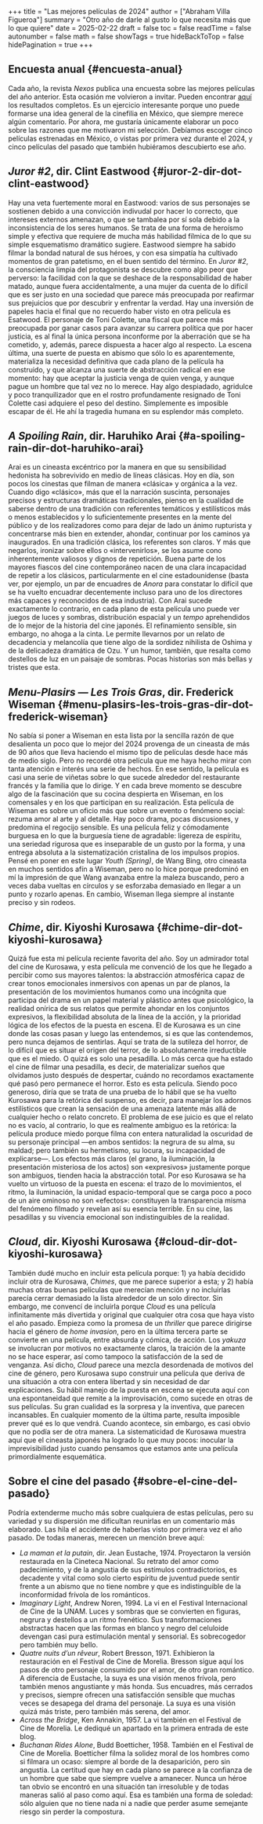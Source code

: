 +++
title = "Las mejores películas de 2024"
author = ["Abraham Villa Figueroa"]
summary = "Otro año de darle al gusto lo que necesita más que lo que quiere"
date = 2025-02-22
draft = false
toc = false
readTime = false
autonumber = false
math = false
showTags = true
hideBackToTop = false
hidePagination = true
+++

## Encuesta anual {#encuesta-anual}

Cada año, la revista _Nexos_ publica una encuesta sobre las mejores
películas del año anterior. Esta ocasión me volvieron a invitar. Pueden
encontrar [aquí](https://cultura.nexos.com.mx/las-mejores-peliculas-de-2024-segun-100-especialistas-iberoamericanos/) los resultados completos. Es un ejercicio interesante
porque uno puede formarse una idea general de la cinefilia en México,
que siempre merece algún comentario. Por ahora, me gustaría únicamente
elaborar un poco sobre las razones que me motivaron mi selección.
Debíamos escoger cinco películas estrenadas en México, o vistas por
primera vez durante el 2024, y cinco películas del pasado que también
hubiéramos descubierto ese año.


## _Juror #2_, dir. Clint Eastwood {#juror-2-dir-dot-clint-eastwood}

Hay una veta fuertemente moral en Eastwood: varios de sus
personajes se sostienen debido a una convicción indivudal por hacer lo
correcto, que intereses externos amenazan, o que se tambalea por sí sola debido a la inconsistencia de los seres humanos. Se trata de una forma de heroísmo simple y efectiva que requiere de mucha más habilidad fílmica de lo que su simple esquematismo dramático sugiere. Eastwood siempre ha sabido filmar la bondad natural de sus héroes, y con esa simpatía ha cultivado momentos de gran patetismo, en el buen sentido del término. En _Juror #2_,  la consciencia limpia del protagonista se descubre como algo peor que perverso: la facilidad con la que se deshace de la responsabilidad de haber matado, aunque fuera accidentalmente, a una mujer da cuenta de lo difícil que es ser justo en una sociedad que parece más preocupada por reafirmar sus prejuicios que por descubrir y enfrentar la verdad. Hay una inversión de papeles hacia el final que no recuerdo haber visto en otra película es Esatwood. El personaje de Toni Colette, una fiscal que parece más preocupada por ganar casos para avanzar su carrera política que por hacer justicia, es al final la única persona inconforme por la aberración que se ha cometido, y, además, parece dispuesta a hacer algo al respecto.  La escena última, una suerte de puesta en abismo que sólo lo es aparentemente, materializa la necesidad definitiva que cada plano de la película ha construido, y que alcanza una suerte de abstracción radical en ese momento: hay que aceptar la justicia venga de quien venga, y aunque pague un hombre que tal vez no lo merece. Hay algo despiadado, agridulce y poco tranquilizador que en el rostro profundamente resignado de Toni Colette casi adquiere el peso del destino. Simplemente es imposible escapar de él. He ahí la tragedia humana en su esplendor más completo.


## _A Spoiling Rain_, dir. Haruhiko Arai {#a-spoiling-rain-dir-dot-haruhiko-arai}

Arai es un cineasta excéntrico por la manera en que su sensibilidad hedonista ha sobrevivido en medio de líneas clásicas. Hoy en día, son pocos los cinestas que filman de manera «clásica» y orgánica a la vez. Cuando digo «clásico», más que el la narración suscinta, personajes precisos y estructuras dramáticas tradicionales, pienso en la cualidad de saberse dentro de una tradición con referentes temáticos y estilísticos más o menos establecidos y lo suficientemente presentes en la mente del público y de los realizadores como para dejar de lado un ánimo rupturista y concentrarse más bien en extender, ahondar, continuar por los caminos ya inaugurados. En una tradición clásica, los referentes son claros. Y más que negarlos, ironizar sobre ellos o «intervenirlos», se los asume cono inherentemente valiosos y dignos de repetición. Buena parte de los mayores fiascos del cine contemporáneo nacen de una clara incapacidad de repetir a los clásicos, particularmente en el cine estadounidense (basta ver, por ejemplo, un par de encuadres de _Anora_ para constatar lo difícil que se ha vuelto encuadrar decentemente incluso para uno de los directores más capaces y reconocidos de esa industria). Con Arai sucede exactamente lo contrario, en cada plano de esta película uno puede ver juegos de luces y sombras, distribución espacial y un _tempo_ aprehendidos de lo mejor de la historia del cine japonés. El refinamiento sensible, sin embargo, no ahoga a la cinta. Le permite llevarnos por un relato de decadencia y melancolía que tiene algo de la sordidez nihilista de Oshima y de la delicadeza dramática de Ozu. Y un humor, también, que resalta como destellos de luz en un paisaje de sombras. Pocas historias son más bellas y tristes que esta.


## _Menu-Plasirs — Les Trois Gras_, dir. Frederick Wiseman {#menu-plasirs-les-trois-gras-dir-dot-frederick-wiseman}

No sabía si poner a Wiseman en esta lista por la sencilla razón de que desalienta un poco que lo mejor del 2024 provenga de un cineasta de más de 90 años que lleva haciendo el mismo tipo de películas desde hace más de medio siglo. Pero no recordé otra película que me haya hecho mirar con tanta atención e interés una serie de hechos. En ese sentido, la película es casi una serie de viñetas sobre lo que sucede alrededor del restaurante francés y la familia que lo dirige. Y en cada breve momento se descubre algo de la fascinación que su cocina despierta en Wiseman, en los comensales y en los que participan en su realización. Esta película de Wiseman es sobre un oficio más que sobre un evento o fenómeno social: rezuma amor al arte y al detalle. Hay poco drama, pocas discusiones, y predomina el regocijo sensible. Es una película feliz y cómodamente burguesa en lo que la burguesía tiene de agradable: ligereza de espíritu, una seriedad rigurosa que es inseparable de un gusto por la forma, y una entrega absoluta a la sistematización cristalina de los impulsos propios. Pensé en poner en este lugar _Youth (Spring)_, de Wang Bing, otro cineasta en muchos sentidos afín a Wiseman, pero no lo hice porque predominó en mí la impresión de que Wang avanzaba entre la maleza buscando, pero a veces daba vueltas en círculos y se esforzaba demasiado en llegar a un punto y rozarlo apenas. En cambio, Wiseman llega siempre al instante preciso y sin rodeos.


## _Chime_, dir. Kiyoshi Kurosawa {#chime-dir-dot-kiyoshi-kurosawa}

Quizá fue esta mi película reciente favorita del año. Soy un admirador total del cine de Kurosawa, y esta película me convenció de los que he llegado a percibir como sus mayores talentos: la abstracción atmosférica capaz de crear tonos emocionales inmersivos con apenas un par de planos, la presentación de los movimientos humanos como una incógnita que participa del drama en un papel material y plástico antes que psicológico, la realidad onírica de sus relatos que permite ahondar en los conjuntos expresivos, la flexibilidad absoluta de la línea de la acción, y la prioridad lógica de los efectos de la puesta en escena. El de Kurosawa es un cine donde las cosas pasan y luego las entendemos, si es que las contendemos, pero nunca dejamos de sentirlas. Aquí se trata de la sutileza del horror, de lo difícil que es  situar el origen del terror, de lo absolutamente irreductible que es el miedo. O quizá es solo una pesadilla. Lo más cerca que ha estado el cine de filmar una pesadilla, es decir, de materializar sueños que olvidamos justo después de despertar, cuándo no recordamos exactamente qué pasó pero permanece el horror. Esto es esta película. Siendo poco generoso, diría que se trata de una prueba de lo hábil que se ha vuelto Kurosawa para la retórica del suspenso, es decir, para manejar los adornos estilísticos que crean la sensación de una amenaza latente más allá de cualquier hecho o relato concreto. El problema de ese juicio es que el relato no es vacío, al contrario, lo que es realmente ambiguo es la retórica: la película produce miedo porque filma con entera naturalidad la oscuridad de su personaje principal —en ambos sentidos: la negrura de su alma, su maldad; pero también su hermetismo, su locura, su incapacidad de explicarse—. Los efectos más claros (el grano, la iluminación, la presentación misteriosa de los actos) son «expresivos» justamente porque son ambiguos, tienden hacia la abstracción total. Por eso Kurosawa se ha vuelto un virtuoso de la puesta en escena: el trazo de lo movimientos, el ritmo, la iluminación, la unidad espacio-temporal que se carga poco a poco de un aire ominoso no son «efectos»: constituyen la transparencia misma del fenómeno filmado y revelan así su esencia terrible. En su cine, las pesadillas y su vivencia emocional son indistinguibles de la realidad.


## _Cloud_, dir. Kiyoshi Kurosawa {#cloud-dir-dot-kiyoshi-kurosawa}

También dudé mucho en incluir esta película porque: 1) ya había decidido incluir otra de Kurosawa, _Chimes_, que me parece superior a esta; y 2) había muchas otras buenas películas que merecían mención y no incluirlas parecía cerrar demasiado la lista alrededor de un solo director. Sin embargo, me convencí de incluirla porque _Cloud_ es una película infinitamente más divertida y original que cualquier otra cosa que haya visto el año pasado. Empieza como la promesa de un _thriller_ que parece dirigirse hacia el género de _home invasion_, pero en la última tercera parte se convierte en una película, entre absurda y cómica, de acción. Los _yakuza_ se involucran por motivos no exactamente claros, la traición de la amante no se hace esperar, así como tampoco la satisfacción de la sed de venganza. Así dicho, _Cloud_ parece una mezcla desordenada de motivos del cine de género, pero Kurosawa supo construir una película que deriva de una situación a otra con entera libertad y sin necesidad de dar explicaciones. Su hábil manejo de la puesta en escena se ejecuta aquí con una espontaneidad que remite a la improvisación, como sucede en otras de sus películas. Su gran cualidad es la sorpresa y la inventiva, que parecen incansables. En cualquier momento de la última parte, resulta imposible prever qué es lo que vendrá. Cuando acontece, sin embargo, es casi obvio que no podía ser de otra manera. La sistematicidad de Kurosawa muestra aquí que el cineasta japonés ha logrado lo que muy pocos: inocular la imprevisibilidad justo cuando pensamos que estamos ante una película primordialmente esquemática.


## Sobre el cine del pasado {#sobre-el-cine-del-pasado}

Podría extenderme mucho más sobre cualquiera de estas películas, pero su variedad y su dispersión me dificultan reunirlas en un comentario más elaborado. Las hila el accidente de haberlas visto por primera vez el año pasado. De todas maneras, merecen un mención breve aquí:

-   _La maman et la putain_, dir. Jean Eustache, 1974. Proyectaron la versión restaurada en la Cineteca Nacional. Su retrato del amor como padecimiento, y de la angustia de sus estímulos contradictorios, es decadente y vital como solo cierto espíritu de juventud puede sentir frente a un abismo que no tiene nombre y que es indistinguible de la inconformidad frívola de los románticos.
-   _Imaginary Light_, Andrew Noren, 1994. La vi en el Festival Internacional de Cine de la UNAM. Luces y sombras que se convierten en figuras, negrura y destellos a un ritmo frenético. Sus transformaciones abstractas hacen que las formas en blanco y negro del celuloide devengan casi pura estimulación mental y sensorial. Es sobrecogedor pero también muy bello.
-   _Quatre nuits d’un rêveur_, Robert Bresson, 1971. Exhibieron la restauración en el Festival de Cine de Morelia. Bresson sigue aquí los pasos de otro personaje consumido por el amor, de otro gran romántico. A diferencia de Eustache, la suya es una visión menos frívola, pero también menos angustiante y más honda. Sus encuadres, más cerrados y precisos, siempre ofrecen una satisfacción sensible que muchas veces se desapega del drama del personaje. La suya es una visión quizá más triste, pero también más serena, del amor.
-   _Across the Bridge_, Ken Annakin, 1957. La vi también en el Festival de Cine de Morelia. Le dediqué un apartado en la primera entrada de este blog.
-   _Buchanan Rides Alone_, Budd Boetticher, 1958. También en el Festival de Cine de Morelia. Boetticher filma la solidez moral de los hombres como si filmara un ocaso: siempre al borde de la desaparición, pero sin angustia. La certitud que hay en cada plano se parece a la confianza de un hombre que sabe que siempre vuelve a amanecer. Nunca un héroe tan obvio se encontró en una situación tan irresoluble y de todas maneras salió al paso como aquí. Esa es también una forma de soledad: sólo alguien que no tiene nada ni a nadie que perder asume semejante riesgo sin perder la compostura.
